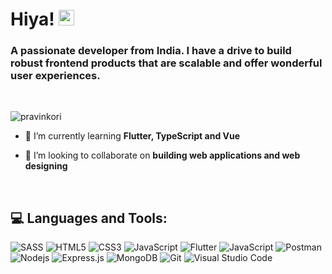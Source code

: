 <h1 align="left">Hiya! <img src="https://media.giphy.com/media/hvRJCLFzcasrR4ia7z/giphy.gif" width="25px"></h1>
<h3 align="left">A passionate developer from India. I have a drive to build robust frontend products that are scalable and offer wonderful user experiences.</h3>
<br>

<p align="left"> <img src="https://komarev.com/ghpvc/?username=pravinkori&label=Profile%20views&color=0e75b6&style=flat" alt="pravinkori" /> </p>

- 🌱 I’m currently learning **Flutter, TypeScript and Vue**

- 🤝 I’m looking to collaborate on **building web applications and web designing**

<br>

## 💻 Languages and Tools:

![SASS](https://img.shields.io/badge/Sass-CC6699?style=for-the-badge&logo=sass&logoColor=white)
![HTML5](https://img.shields.io/badge/HTML5-E34F26?style=for-the-badge&logo=html5&logoColor=white)
![CSS3](https://img.shields.io/badge/CSS3-1572B6?style=for-the-badge&logo=css3&logoColor=white)
![JavaScript](https://img.shields.io/badge/TypeScript-007ACC?style=for-the-badge&logo=typescript&logoColor=white)
![Flutter](https://img.shields.io/badge/Flutter-02569B?style=for-the-badge&logo=flutter&logoColor=white)
![JavaScript](https://img.shields.io/badge/JavaScript-F7DF1E?style=for-the-badge&logo=javascript&logoColor=black)
![Postman](https://img.shields.io/badge/Postman-FF6C37?style=for-the-badge&logo=Postman&logoColor=white)
![Nodejs](https://img.shields.io/badge/Node.js-339933?style=for-the-badge&logo=nodedotjs&logoColor=white)
![Express.js](https://img.shields.io/badge/Express.js-000000?style=for-the-badge&logo=express&logoColor=white)
![MongoDB](https://img.shields.io/badge/MongoDB-4EA94B?style=for-the-badge&logo=mongodb&logoColor=white)
![Git](https://img.shields.io/badge/Git-F05032?style=for-the-badge&logo=git&logoColor=white)
![Visual Studio Code](https://img.shields.io/badge/Visual_Studio_Code-0078D4?style=for-the-badge&logo=visual%20studio%20code&logoColor=white)

<!-- <details> 
<summary><h2>Github Stats</h2></summary>
<br>

![My github stats](https://github-readme-stats.vercel.app/api?username=pravinkori&show_icons=true&bg_color=1e1e2e&text_color=cdd6f4&icon_color=cba6f7&title_color=94e2d5)

[![Top Langs](https://github-readme-stats.vercel.app/api/top-langs/?username=pravinkori&layout=compact&bg_color=1e1e2e&text_color=cdd6f4&icon_color=cba6f7&title_color=94e2d5)](https://github.com/pravinkori/github-readme-stats)

[![GitHub Streak](https://github-readme-streak-stats.herokuapp.com/?user=pravinkori&bg_color=1e1e2e&text_color=cdd6f4&icon_color=cba6f7&title_color=94e2d5)](https://git.io/streak-stats)

</details> -->
